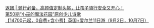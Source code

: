   
[返团 | 骑行必备，高颜值定制头盔，让孩子骑行安全又开心！](http://www.dianyue.me/archives/649/1gq5x82x25hcrzs3/)  
[第50期“小巫的魔法花园”原创少儿诗歌](http://www.dianyue.me/archives/932/qi8xmbotwe1ydv77/)  
[【14700元起，0自费+含小费】英国+爱尔兰11日游（9月2日，10月7日）](http://www.dianyue.me/archives/460/sff2wtx9zx8pyxua/)